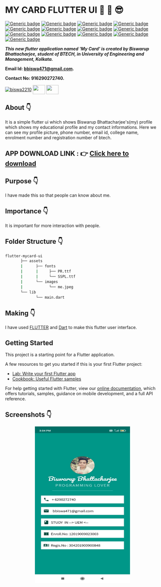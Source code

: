 # MY CARD FLUTTER UI :star_struck: :iphone: :sunglasses:

[![Generic badge](https://img.shields.io/badge/intermediate-Flutter-red)](https://shields.io/) [![Generic badge](https://img.shields.io/badge/intermediate-dart-green)](https://shields.io/) [![Generic badge](https://img.shields.io/badge/android-ios-yellowgreen)](https://shields.io/) [![Generic badge](https://img.shields.io/badge/Material-UI-blue)](https://shields.io/) [![Generic badge](https://img.shields.io/badge/custom-widgets-orange)](https://shields.io/) [![Generic badge](https://img.shields.io/badge/sdk-%22%3E%3D2.7.0%20%3C3.0.0%22-important)](https://shields.io/) [![Generic badge](https://img.shields.io/badge/cupertino__icons-%5E1.0.0-maroon)](https://shields.io/) [![Generic badge](https://img.shields.io/badge/hexcolor-%5E1.0.6-ff69b4)](https://shields.io/) [![Generic badge](https://img.shields.io/badge/http-%5E0.12.2-informational)](https://shields.io/) [![Generic badge](https://img.shields.io/badge/intl-%5E0.16.1-success)](https://shields.io/) [![Generic badge](https://img.shields.io/badge/provider-%5E4.3.2%2B2-critical)](https://shields.io/) [![Generic badge](https://img.shields.io/badge/shared__preferences-%5E0.5.12%2B4-purple)](https://shields.io/) [![Generic badge](https://img.shields.io/badge/splashscreen-%5E1.3.5-9cf)](https://shields.io/)

***This new flutter application named 'My Card' is created by Biswarup Bhattacharjee, student of BTECH, in University of Engineering and Management, Kolkata.***

**Email Id: bbiswa471@gmail.com.** 

**Contact No: 916290272740.** 

<p align="left">
<a href="https://facebook.com/biswarup.bhattacharjee.5811" target="blank"><img align="center" src="https://cdn.jsdelivr.net/npm/simple-icons@3.0.1/icons/facebook.svg" alt="biswa2210" height="30" width="40" /></a>
<a href="https://instagram.com/biswarup2210" target="blank"><img align="center" src="https://cdn.jsdelivr.net/npm/simple-icons@3.0.1/icons/instagram.svg" alt="" height="30" width="40" /></a>
<a href="https://github.com/biswa2210/biswa2210" target="blank"><img align="center" src="https://cdn.jsdelivr.net/npm/simple-icons@3.0.1/icons/github.svg" alt="" height="30" width="40" /></a>
</p>

## About :point_down: 

It is a simple flutter ui which shows Biswarup Bhattacharjee's(my) profile which shows my educational profile  and my contact informations. Here we can see my profile picture, phone number, email id, college name, enrolment number and registration number of btech.

## APP DOWNLOAD LINK : :point_right: <a href="https://github.com/biswa2210/flutter-myCard-ui/raw/master/Biswa's_Card_base.apk" download>Click here to download</a> 

## Purpose :point_down:

I have made this so that people can know about me.

## Importance :point_down:

It is important for more interaction with people.

## Folder Structure :point_down:

```bash
flutter-mycard-ui
       ├── assets
       |      ├── fonts
       |      |     ├── PR.ttf
       |      |     └── SSPL.ttf
       |      └── images
       |            └── me.jpeg
       └── lib
              └── main.dart
```
     
## Making :point_down:

I have used [FLUTTER](https://flutter.dev/?gclid=Cj0KCQjw38-DBhDpARIsADJ3kjliHdMH2hA97bBGqJtW5ORUUksCxpZ8cnrSWaH__HevGftAmP8AmvIaAhNlEALw_wcB&gclsrc=aw.ds) and [Dart](https://dart.dev/) to make this flutter user interface.

## Getting Started

This project is a starting point for a Flutter application.

A few resources to get you started if this is your first Flutter project:

- [Lab: Write your first Flutter app](https://flutter.dev/docs/get-started/codelab)
- [Cookbook: Useful Flutter samples](https://flutter.dev/docs/cookbook)

For help getting started with Flutter, view our
[online documentation](https://flutter.dev/docs), which offers tutorials,
samples, guidance on mobile development, and a full API reference.

## Screenshots :point_down: 

<div align="center">
 <a href="card.jpeg"><img src="card.jpeg" width="310" height= "510"></a>
</div>




